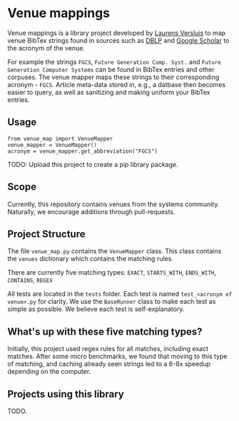 # Venue mappings
Venue mappings is a library project developed by [Laurens Versluis](https://github.com/lfdversluis/) to map venue BibTex strings found in sources such as [DBLP](dblp.uni-trier.de/) and [Google Scholar](scholar.google.com/) to the acronym of the venue.

For example the strings `FGCS`, `Future Generation Comp. Syst.` and `Future Generation Computer Systems` can be found in BibTex entries and other corpuses. The venue mapper maps these strings to their corresponding acronym -  `FGCS`.
Article meta-data stored in, e.g., a datbase then becomes easier to query, as well as sanitizing and making uniform your BibTex entries.  

## Usage
```
from venue_map import VenueMapper
venue_mapper = VenueMapper()
acronym = venue_mapper.get_abbreviation("FGCS")
```

TODO: Upload this project to create a pip library package.

## Scope
Currently, this repository contains venues from the systems community.
Naturally, we encourage additions through pull-requests.

## Project Structure
The file `venue_map.py` contains the `VenueMapper` class.
This class contains the `venues` dictionary which contains the matching rules.

There are currently five matching types: `EXACT`, `STARTS_WITH`, `ENDS_WITH`, `CONTAINS`, `REGEX`

All tests are located in the `tests` folder. Each test is named `test_<acronym of venue>.py` for clarity.
We use the `BaseRunner` class to make each test as simple as possible. We believe each test is self-explanatory.

## What's up with these five matching types?
Initially, this project used regex rules for all matches, including exact matches.
After some micro benchmarks, we found that moving to this type of matching, and caching already seen strings led to a 6-8x speedup depending on the computer.

## Projects using this library
TODO.
